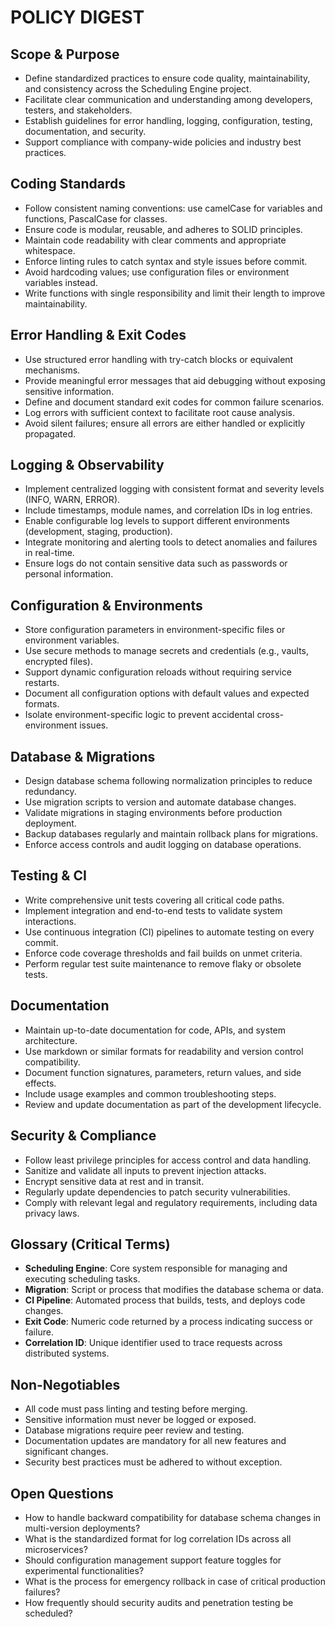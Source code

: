 # POLICY DIGEST

## Scope & Purpose
- Define standardized practices to ensure code quality, maintainability, and consistency across the Scheduling Engine project.
- Facilitate clear communication and understanding among developers, testers, and stakeholders.
- Establish guidelines for error handling, logging, configuration, testing, documentation, and security.
- Support compliance with company-wide policies and industry best practices.

## Coding Standards
- Follow consistent naming conventions: use camelCase for variables and functions, PascalCase for classes.
- Ensure code is modular, reusable, and adheres to SOLID principles.
- Maintain code readability with clear comments and appropriate whitespace.
- Enforce linting rules to catch syntax and style issues before commit.
- Avoid hardcoding values; use configuration files or environment variables instead.
- Write functions with single responsibility and limit their length to improve maintainability.

## Error Handling & Exit Codes
- Use structured error handling with try-catch blocks or equivalent mechanisms.
- Provide meaningful error messages that aid debugging without exposing sensitive information.
- Define and document standard exit codes for common failure scenarios.
- Log errors with sufficient context to facilitate root cause analysis.
- Avoid silent failures; ensure all errors are either handled or explicitly propagated.

## Logging & Observability
- Implement centralized logging with consistent format and severity levels (INFO, WARN, ERROR).
- Include timestamps, module names, and correlation IDs in log entries.
- Enable configurable log levels to support different environments (development, staging, production).
- Integrate monitoring and alerting tools to detect anomalies and failures in real-time.
- Ensure logs do not contain sensitive data such as passwords or personal information.

## Configuration & Environments
- Store configuration parameters in environment-specific files or environment variables.
- Use secure methods to manage secrets and credentials (e.g., vaults, encrypted files).
- Support dynamic configuration reloads without requiring service restarts.
- Document all configuration options with default values and expected formats.
- Isolate environment-specific logic to prevent accidental cross-environment issues.

## Database & Migrations
- Design database schema following normalization principles to reduce redundancy.
- Use migration scripts to version and automate database changes.
- Validate migrations in staging environments before production deployment.
- Backup databases regularly and maintain rollback plans for migrations.
- Enforce access controls and audit logging on database operations.

## Testing & CI
- Write comprehensive unit tests covering all critical code paths.
- Implement integration and end-to-end tests to validate system interactions.
- Use continuous integration (CI) pipelines to automate testing on every commit.
- Enforce code coverage thresholds and fail builds on unmet criteria.
- Perform regular test suite maintenance to remove flaky or obsolete tests.

## Documentation
- Maintain up-to-date documentation for code, APIs, and system architecture.
- Use markdown or similar formats for readability and version control compatibility.
- Document function signatures, parameters, return values, and side effects.
- Include usage examples and common troubleshooting steps.
- Review and update documentation as part of the development lifecycle.

## Security & Compliance
- Follow least privilege principles for access control and data handling.
- Sanitize and validate all inputs to prevent injection attacks.
- Encrypt sensitive data at rest and in transit.
- Regularly update dependencies to patch security vulnerabilities.
- Comply with relevant legal and regulatory requirements, including data privacy laws.

## Glossary (Critical Terms)
- **Scheduling Engine**: Core system responsible for managing and executing scheduling tasks.
- **Migration**: Script or process that modifies the database schema or data.
- **CI Pipeline**: Automated process that builds, tests, and deploys code changes.
- **Exit Code**: Numeric code returned by a process indicating success or failure.
- **Correlation ID**: Unique identifier used to trace requests across distributed systems.

## Non-Negotiables
- All code must pass linting and testing before merging.
- Sensitive information must never be logged or exposed.
- Database migrations require peer review and testing.
- Documentation updates are mandatory for all new features and significant changes.
- Security best practices must be adhered to without exception.

## Open Questions
- How to handle backward compatibility for database schema changes in multi-version deployments?
- What is the standardized format for log correlation IDs across all microservices?
- Should configuration management support feature toggles for experimental functionalities?
- What is the process for emergency rollback in case of critical production failures?
- How frequently should security audits and penetration testing be scheduled?
